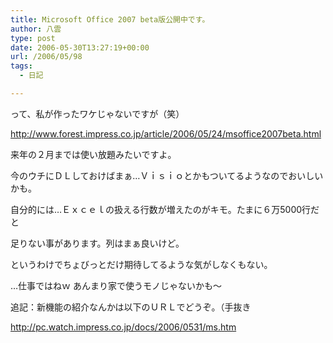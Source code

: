 ```yaml
---
title: Microsoft Office 2007 beta版公開中です。
author: 八雲
type: post
date: 2006-05-30T13:27:19+00:00
url: /2006/05/98
tags:
  - 日記

---
```

って、私が作ったワケじゃないですが（笑）

http://www.forest.impress.co.jp/article/2006/05/24/msoffice2007beta.html

来年の２月までは使い放題みたいですよ。
  
今のウチにＤＬしておけばまぁ…Ｖｉｓｉｏとかもついてるようなのでおいしいかも。

自分的には…Ｅｘｃｅｌの扱える行数が増えたのがキモ。たまに６万5000行だと
  
足りない事があります。列はまぁ良いけど。
  
というわけでちょびっとだけ期待してるような気がしなくもない。
  
…仕事ではねｗ あんまり家で使うモノじゃないかも～

追記：新機能の紹介なんかは以下のＵＲＬでどうぞ。（手抜き
  
http://pc.watch.impress.co.jp/docs/2006/0531/ms.htm
